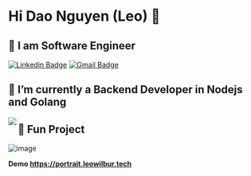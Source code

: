 # Hi Dao Nguyen (Leo) 👋
## 🤔 I am Software Engineer

[![Linkedin Badge](https://img.shields.io/badge/-trongnguyen-blue?style=flat-square&logo=Linkedin&logoColor=white&link=https://www.linkedin.com/in/trongnguyen-info/)](https://www.linkedin.com/in/trongnguyen-info/)    [![Gmail Badge](https://img.shields.io/badge/-leowilburdev@gmail.com-c14438?style=flat-square&logo=Gmail&logoColor=white&link=mailto:dhruvjainpenny@gmail.com)](mailto:daonguyencm10@gmail.com)

## 🌱 I’m currently a Backend Developer in Nodejs and Golang

<img align="left" src="https://github-readme-stats.vercel.app/api?username=leowilbur&count_private=true&show_icons=true">


## 🌱 Fun Project

![image](https://user-images.githubusercontent.com/31638970/111891449-dbbdbc80-8a25-11eb-9951-b4c4e9a3db7a.png)

**Demo https://portrait.leowilbur.tech**
